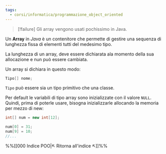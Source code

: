 ```yaml
---
tags:
  - corsi/informatica/programmazione_object_oriented
---
```

> [!failure] Gli array vengono usati pochissimo in Java.

Un **Array** in *Java* è un contenitore che permette di gestire una sequenza di lunghezza fissa di elementi tutti del medesimo tipo. 

La lunghezza di un array, deve essere dichiarata ala momento della sua allocazione e nun può essere cambiata.

Un array si dichiara in questo modo:
```Java
Tipo[] nome;
```

`Tipo` può essere sia un tipo primitivo che una classe. 

Per default le variabili di tipo array sono inizializzate con il valore `NULL`. Quindi, prima di poterle usare, bisogna inizializzarle allocando la memoria per mezzo di new:

```Java
int[] num = new int[12];

num[0] = 31;
num[9] = 10;
//...
```


%%[[000 Indice POO|↖ Ritorna all'indice ↖]]%%
